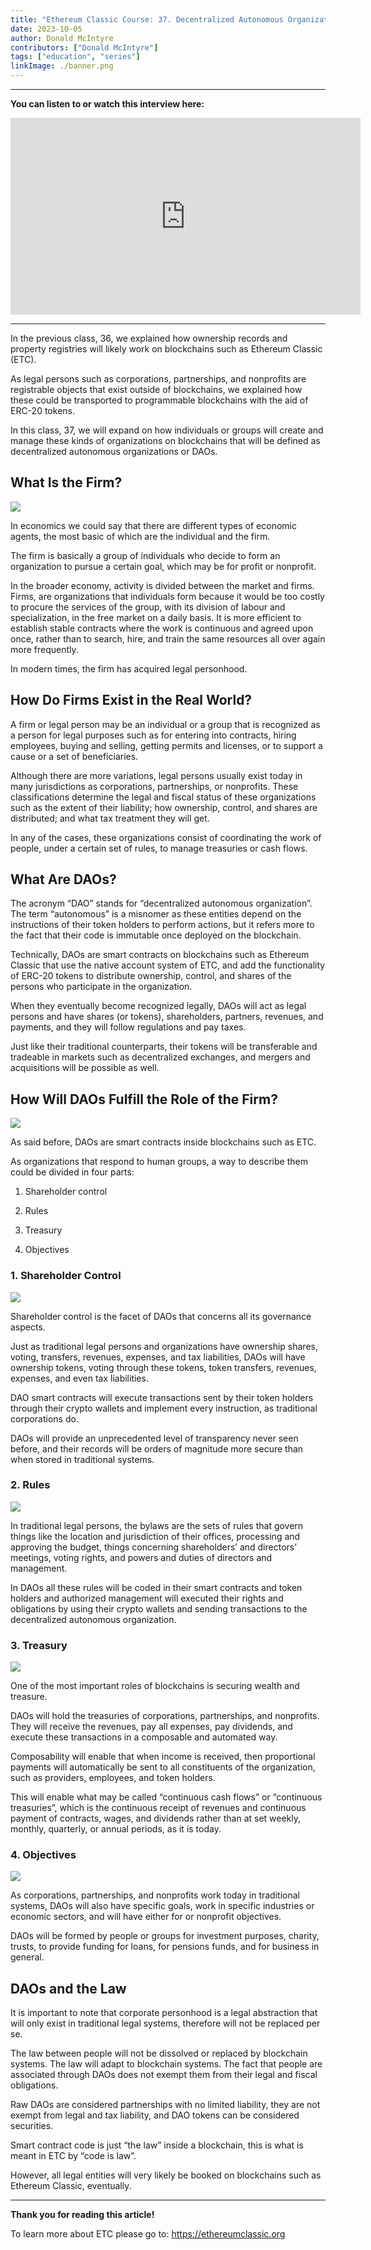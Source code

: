 ```yaml
---
title: "Ethereum Classic Course: 37. Decentralized Autonomous Organizations (DAOs)"
date: 2023-10-05
author: Donald McIntyre
contributors: ["Donald McIntyre"]
tags: ["education", "series"]
linkImage: ./banner.png
---
```


---
**You can listen to or watch this interview here:**

<iframe width="560" height="315" src="https://www.youtube.com/embed/zwr33NBOeH0?si=ZhUufFhbHp5Bdmuo" title="YouTube video player" frameborder="0" allow="accelerometer; autoplay; clipboard-write; encrypted-media; gyroscope; picture-in-picture; web-share" allowfullscreen></iframe>

---

In the previous class, 36, we explained how ownership records and property registries will likely work on blockchains such as Ethereum Classic (ETC).

As legal persons such as corporations, partnerships, and nonprofits are registrable objects that exist outside of blockchains, we explained how these could be transported to programmable blockchains with the aid of ERC-20 tokens.

In this class, 37, we will expand on how individuals or groups will create and manage these kinds of organizations on blockchains that will be defined as decentralized autonomous organizations or DAOs.

## What Is the Firm?

![](./1.png)

In economics we could say that there are different types of economic agents, the most basic of which are the individual and the firm.

The firm is basically a group of individuals who decide to form an organization to pursue a certain goal, which may be for profit or nonprofit.

In the broader economy, activity is divided between the market and firms. Firms, are organizations that individuals form because it would be too costly to procure the services of the group, with its division of labour and specialization, in the free market on a daily basis. It is more efficient to establish stable contracts where the work is continuous and agreed upon once, rather than to search, hire, and train the same resources all over again more frequently.

In modern times, the firm has acquired legal personhood.

## How Do Firms Exist in the Real World?

A firm or legal person may be an individual or a group that is recognized as a person for legal purposes such as for entering into contracts, hiring employees, buying and selling, getting permits and licenses, or to support a cause or a set of beneficiaries.

Although there are more variations, legal persons usually exist today in many jurisdictions as corporations, partnerships, or nonprofits. These classifications determine the legal and fiscal status of these organizations such as the extent of their liability; how ownership, control, and shares are distributed; and what tax treatment they will get.

In any of the cases, these organizations consist of coordinating the work of people, under a certain set of rules, to manage treasuries or cash flows.

## What Are DAOs?

The acronym “DAO” stands for “decentralized autonomous organization”. The term “autonomous” is a misnomer as these entities depend on the instructions of their token holders to perform actions, but it refers more to the fact that their code is immutable once deployed on the blockchain.

Technically, DAOs are smart contracts on blockchains such as Ethereum Classic that use the native account system of ETC, and add the functionality of ERC-20 tokens to distribute ownership, control, and shares of the persons who participate in the organization.

When they eventually become recognized legally, DAOs will act as legal persons and have shares (or tokens), shareholders, partners, revenues, and payments, and they will follow regulations and pay taxes.

Just like their traditional counterparts, their tokens will be transferable and tradeable in markets such as decentralized exchanges, and mergers and acquisitions will be possible as well.

## How Will DAOs Fulfill the Role of the Firm?

![](./2.png)

As said before, DAOs are smart contracts inside blockchains such as ETC. 

As organizations that respond to human groups, a way to describe them could be divided in four parts:

1. Shareholder control

2. Rules

3. Treasury

4. Objectives

### 1. Shareholder Control

![](./3.png)

Shareholder control is the facet of DAOs that concerns all its governance aspects.

Just as traditional legal persons and organizations have ownership shares, voting, transfers, revenues, expenses, and tax liabilities, DAOs will have ownership tokens, voting through these tokens, token transfers, revenues, expenses, and even tax liabilities.

DAO smart contracts will execute transactions sent by their token holders through their crypto wallets and implement every instruction, as traditional corporations do.

DAOs will provide an unprecedented level of transparency never seen before, and their records will be orders of magnitude more secure than when stored in traditional systems.

### 2. Rules

![](./4.png)

In traditional legal persons, the bylaws are the sets of rules that govern things like the location and jurisdiction of their offices, processing and approving the budget, things concerning shareholders’ and directors’ meetings, voting rights, and powers and duties of directors and management.

In DAOs all these rules will be coded in their smart contracts and token holders and authorized management will executed their rights and obligations by using their crypto wallets and sending transactions to the decentralized autonomous organization.

### 3. Treasury

![](./5.png)

One of the most important roles of blockchains is securing wealth and treasure.

DAOs will hold the treasuries of corporations, partnerships, and nonprofits. They will receive the revenues, pay all expenses, pay dividends, and execute these transactions in a composable and automated way.

Composability will enable that when income is received, then proportional payments will automatically be sent to all constituents of the organization, such as providers, employees, and token holders.

This will enable what may be called “continuous cash flows” or “continuous treasuries”, which is the continuous receipt of revenues and continuous payment of contracts, wages, and dividends rather than at set weekly, monthly, quarterly, or annual periods, as it is today.

### 4. Objectives

![](./6.png)

As corporations, partnerships, and nonprofits work today in traditional systems, DAOs will also have specific goals, work in specific industries or economic sectors, and will have either for or nonprofit objectives.

DAOs will be formed by people or groups for investment purposes, charity, trusts, to provide funding for loans, for pensions funds, and for business in general.

## DAOs and the Law

It is important to note that corporate personhood is a legal abstraction that will only exist in traditional legal systems, therefore will not be replaced per se. 

The law between people will not be dissolved or replaced by blockchain systems. The law will adapt to blockchain systems. The fact that people are associated through DAOs does not exempt them from their legal and fiscal obligations.

Raw DAOs are considered partnerships with no limited liability, they are not exempt from legal and tax liability, and DAO tokens can be considered securities.

Smart contract code is just “the law” inside a blockchain, this is what is meant in ETC by “code is law”.

However, all legal entities will very likely be booked on blockchains such as Ethereum Classic, eventually.

---

**Thank you for reading this article!**

To learn more about ETC please go to: https://ethereumclassic.org
